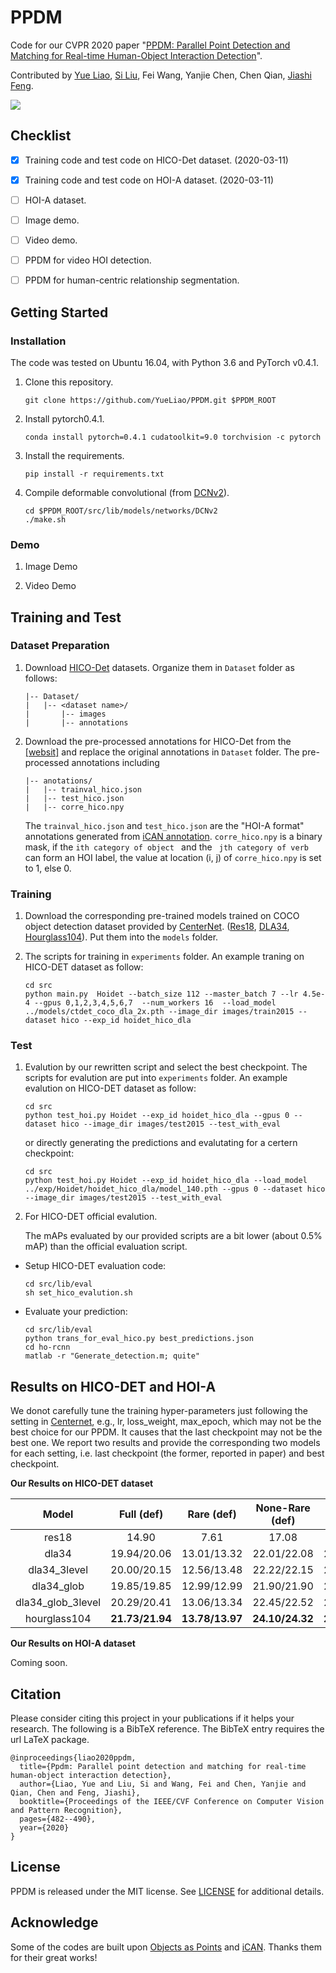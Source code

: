 # PPDM
Code for our CVPR 2020 paper "[PPDM: Parallel Point Detection and Matching for Real-time Human-Object
Interaction Detection](https://openaccess.thecvf.com/content_CVPR_2020/papers/Liao_PPDM_Parallel_Point_Detection_and_Matching_for_Real-Time_Human-Object_Interaction_CVPR_2020_paper.pdf)".

Contributed by [Yue Liao](yueliao.github.io), [Si Liu](http://colalab.org/people), Fei Wang, Yanjie Chen, Chen Qian, [Jiashi Feng](https://sites.google.com/site/jshfeng/).

![](paper_images/framework.png)

## Checklist
- [x] Training code and test code on HICO-Det dataset. (2020-03-11)
- [x] Training code and test code on HOI-A dataset. (2020-03-11)
- [ ] HOI-A dataset.
- [ ] Image demo.
- [ ] Video demo.
- [ ] PPDM for video HOI detection.
- [ ] PPDM for human-centric relationship segmentation.


## Getting Started
### Installation
   The code was tested on Ubuntu 16.04, with Python 3.6 and PyTorch v0.4.1.

1. Clone this repository.

    ~~~
    git clone https://github.com/YueLiao/PPDM.git $PPDM_ROOT
    ~~~
2. Install pytorch0.4.1.

    ~~~
    conda install pytorch=0.4.1 cudatoolkit=9.0 torchvision -c pytorch
    ~~~
3. Install the requirements.
    
    ~~~
    pip install -r requirements.txt
    ~~~
4. Compile deformable convolutional (from [DCNv2](https://github.com/CharlesShang/DCNv2/tree/pytorch_0.4)).

    ~~~
    cd $PPDM_ROOT/src/lib/models/networks/DCNv2
    ./make.sh
    ~~~
### Demo
1. Image Demo

2. Video Demo


## Training and Test
### Dataset Preparation
1. Download [HICO-Det](https://drive.google.com/open?id=1QZcJmGVlF9f4h-XLWe9Gkmnmj2z1gSnk) datasets. Organize them in `Dataset` folder as follows:

    ~~~
    |-- Dataset/
    |   |-- <dataset name>/
    |       |-- images
    |       |-- annotations
    ~~~
2. Download the pre-processed annotations for HICO-Det from the [[websit]](https://drive.google.com/open?id=1WI-gsNLS-t0Kh8TVki1wXqc3y2Ow1f2R) and replace the original annotations in `Dataset` folder. The pre-processed annotations including

    ~~~
    |-- anotations/
    |   |-- trainval_hico.json
    |   |-- test_hico.json
    |   |-- corre_hico.npy
    ~~~
    The `trainval_hico.json` and `test_hico.json` are the "HOI-A format" annotations generated from [iCAN annotation](https://drive.google.com/open?id=1le4aziSn_96cN3dIPCYyNsBXJVDD8-CZ). `corre_hico.npy` is a binary mask, if the `ith category of object ` and the ` jth category of verb` can form an HOI label, the value at location (i, j) of `corre_hico.npy` is set to 1, else 0.

### Training
1. Download the corresponding pre-trained models trained on COCO object detection dataset provided by  [CenterNet](https://github.com/xingyizhou/CenterNet). ([Res18](https://drive.google.com/open?id=1b-_sjq1Pe_dVxt5SeFmoadMfiPTPZqpz), [DLA34](https://drive.google.com/open?id=1pl_-ael8wERdUREEnaIfqOV_VF2bEVRT), [Hourglass104](https://drive.google.com/open?id=1-5bT5ZF8bXriJ-wAvOjJFrBLvZV2-mlV)). Put them into the `models` folder.

2. The scripts for training in `experiments` folder.  An example traning on HICO-DET dataset as follow:

    ~~~
    cd src
    python main.py  Hoidet --batch_size 112 --master_batch 7 --lr 4.5e-4 --gpus 0,1,2,3,4,5,6,7  --num_workers 16  --load_model ../models/ctdet_coco_dla_2x.pth --image_dir images/train2015 --dataset hico --exp_id hoidet_hico_dla
    ~~~
### Test
1. Evalution by our rewritten script and select the best checkpoint. The scripts for evalution are put into `experiments` folder.  An example evalution on HICO-DET dataset as follow:

    ```
    cd src
    python test_hoi.py Hoidet --exp_id hoidet_hico_dla --gpus 0 --dataset hico --image_dir images/test2015 --test_with_eval
    ```
    
    or directly generating the predictions and evalutating for a certern checkpoint:
    
    ```
    cd src
    python test_hoi.py Hoidet --exp_id hoidet_hico_dla --load_model ../exp/Hoidet/hoidet_hico_dla/model_140.pth --gpus 0 --dataset hico --image_dir images/test2015 --test_with_eval
    ```
    
2. For HICO-DET official evalution.
    
    The mAPs evaluated by our provided scripts are a bit lower (about 0.5% mAP)  than the official evaluation script.

- Setup HICO-DET evaluation code:

    ~~~
    cd src/lib/eval
    sh set_hico_evalution.sh
    ~~~
- Evaluate your prediction:

    ~~~
    cd src/lib/eval
    python trans_for_eval_hico.py best_predictions.json
    cd ho-rcnn
    matlab -r "Generate_detection.m; quite"
    ~~~
## Results on HICO-DET and HOI-A
We donot carefully tune the training hyper-parameters just following the setting in [Centernet](https://github.com/xingyizhou/CenterNet), e.g., lr, loss_weight, max_epoch, which may not be the best choice for our PPDM. It causes that the last checkpoint may not be the best one. We report two results and provide the corresponding two models for each setting, i.e. last checkpoint (the former, reported in paper) and best checkpoint.   

**Our Results on HICO-DET dataset**


|Model| Full (def)| Rare (def)| None-Rare (def)|Full (ko)| Rare (ko)| None-Rare (ko)|FPS|Download|
|:---:|:---:|:---:|:---:|:---:|:---:|:---:|:---:|:---:|
|res18| 14.90|	7.61|	17.08|	17.31	|9.79|19.55|**89**|[model](https://drive.google.com/open?id=1o4Z8Ts275hu4j4bXpQf1ftgdWR2ng7LN)|
|dla34| 19.94/20.06	|13.01/13.32|	22.01/22.08	|22.63/22.73|	15.93/16.29	|24.63/24.65|38|[model](https://drive.google.com/drive/folders/1K0H05nSUOCq939tmvBRJjskdPSLy1U-U?usp=sharing)|
|dla34_3level|20.00/20.15|12.56/13.48|22.22/22.15	|	22.65/22.91|15.02/16.18|	24.93/24.91|37|[model](https://drive.google.com/open?id=1NaFJLe-c_m1iFv-STHYtpROvXEJhp6_t)|
|dla34_glob|19.85/19.85	|12.99/12.99|	21.90/21.90|	22.49/22.49|	15.86/15.86|	24.47/24.47|38|[model](https://drive.google.com/open?id=1v98JF5_191SfR_a7WspBeynjvfL3h9X1)|
|dla34_glob_3level|20.29/20.41	|13.06/13.34|	22.45/22.52|	23.09/23.16|	16.14/16.24|	25.17/25.23|37|[model](https://drive.google.com/open?id=1cThMBlwe19HAQ_wxVlb881VT8S60AAlA)|
|hourglass104|**21.73/21.94**|	**13.78/13.97**|	**24.10/24.32**|	**24.58/24.81**|	**16.65/17.09**|	**26.84/27.12**|14|[model](https://drive.google.com/open?id=1rRgblZUa2Z85V_b0H678xR1HwZGEdl0B)|

**Our Results on HOI-A dataset**

Coming soon.

## Citation
Please consider citing this project in your publications if it helps your research. The following is a BibTeX reference. The BibTeX entry requires the url LaTeX package.

~~~
@inproceedings{liao2020ppdm,
  title={Ppdm: Parallel point detection and matching for real-time human-object interaction detection},
  author={Liao, Yue and Liu, Si and Wang, Fei and Chen, Yanjie and Qian, Chen and Feng, Jiashi},
  booktitle={Proceedings of the IEEE/CVF Conference on Computer Vision and Pattern Recognition},
  pages={482--490},
  year={2020}
}
~~~
## License
PPDM is released under the MIT license. See [LICENSE](LICENSE) for additional details.
## Acknowledge
Some of the codes are built upon [Objects as Points](https://github.com/xingyizhou/CenterNet) and [iCAN](https://github.com/vt-vl-lab/iCAN). Thanks them for their great works!

